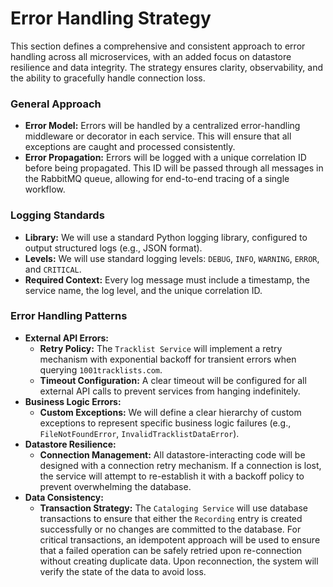 # Error Handling Strategy

This section defines a comprehensive and consistent approach to error handling across all microservices, with an added focus on datastore resilience and data integrity. The strategy ensures clarity, observability, and the ability to gracefully handle connection loss.

### **General Approach**

  * **Error Model:** Errors will be handled by a centralized error-handling middleware or decorator in each service. This will ensure that all exceptions are caught and processed consistently.
  * **Error Propagation:** Errors will be logged with a unique correlation ID before being propagated. This ID will be passed through all messages in the RabbitMQ queue, allowing for end-to-end tracing of a single workflow.

### **Logging Standards**

  * **Library:** We will use a standard Python logging library, configured to output structured logs (e.g., JSON format).
  * **Levels:** We will use standard logging levels: `DEBUG`, `INFO`, `WARNING`, `ERROR`, and `CRITICAL`.
  * **Required Context:** Every log message must include a timestamp, the service name, the log level, and the unique correlation ID.

### **Error Handling Patterns**

  * **External API Errors:**
      * **Retry Policy:** The `Tracklist Service` will implement a retry mechanism with exponential backoff for transient errors when querying `1001tracklists.com`.
      * **Timeout Configuration:** A clear timeout will be configured for all external API calls to prevent services from hanging indefinitely.
  * **Business Logic Errors:**
      * **Custom Exceptions:** We will define a clear hierarchy of custom exceptions to represent specific business logic failures (e.g., `FileNotFoundError`, `InvalidTracklistDataError`).
  * **Datastore Resilience:**
      * **Connection Management:** All datastore-interacting code will be designed with a connection retry mechanism. If a connection is lost, the service will attempt to re-establish it with a backoff policy to prevent overwhelming the database.
  * **Data Consistency:**
      * **Transaction Strategy:** The `Cataloging Service` will use database transactions to ensure that either the `Recording` entry is created successfully or no changes are committed to the database. For critical transactions, an idempotent approach will be used to ensure that a failed operation can be safely retried upon re-connection without creating duplicate data. Upon reconnection, the system will verify the state of the data to avoid loss.
